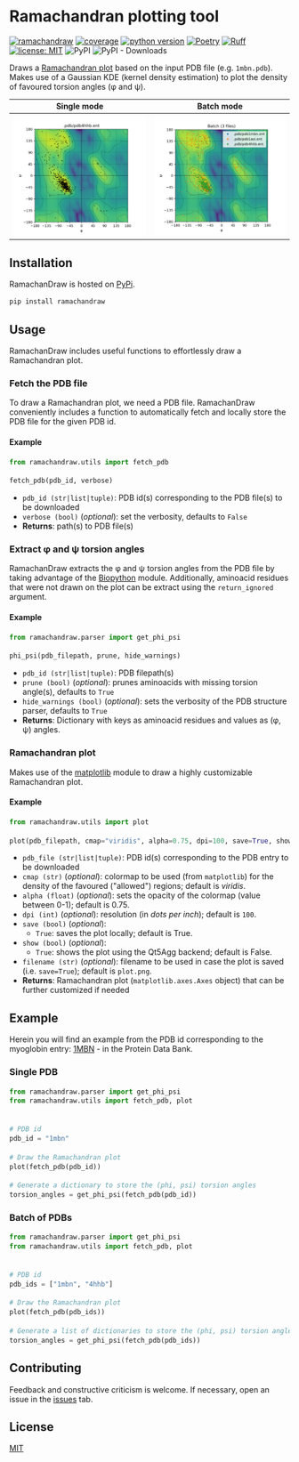 # Ramachandran plotting tool

[![ramachandraw](https://github.com/alxdrcirilo/ramachandraw/actions/workflows/coveralls.yaml/badge.svg)](https://github.com/alxdrcirilo/ramachandraw/actions/workflows/coveralls.yaml)
[![coverage](https://coveralls.io/repos/github/alxdrcirilo/ramachandraw/badge.svg?branch=master)](https://coveralls.io/github/alxdrcirilo/ramachandraw?branch=master)
[![python version](https://img.shields.io/badge/python-3.9|3.10|3.11|3.12-blue)](https://www.python.org/)
[![Poetry](https://img.shields.io/endpoint?url=https://python-poetry.org/badge/v0.json)](https://python-poetry.org/)
[![Ruff](https://img.shields.io/endpoint?url=https://raw.githubusercontent.com/astral-sh/ruff/main/assets/badge/v2.json)](https://github.com/astral-sh/ruff)
[![license: MIT](https://img.shields.io/badge/license-MIT-yellow.svg)](https://opensource.org/licenses/MIT)
![PyPI](https://img.shields.io/pypi/v/ramachandraw)
![PyPI - Downloads](https://img.shields.io/pypi/dm/ramachandraw)

Draws a [Ramachandran plot](https://en.wikipedia.org/wiki/Ramachandran_plot) based on the input PDB file (e.g. `1mbn.pdb`). Makes use of a Gaussian KDE (kernel density
estimation) to plot the density of favoured torsion angles (&phi; and &psi;).

Single mode                |  Batch mode
:-------------------------:|:-------------------------:
![](https://raw.githubusercontent.com/alxdrcirilo/ramachandraw/master/images/plot_single.png) | ![](https://raw.githubusercontent.com/alxdrcirilo/ramachandraw/master/images/plot_batch.png)

## Installation

RamachanDraw is hosted on [PyPi](https://pypi.org/project/RamachanDraw/).

```bash
pip install ramachandraw
```

## Usage

RamachanDraw includes useful functions to effortlessly draw a Ramachandran plot.

### Fetch the PDB file

To draw a Ramachandran plot, we need a PDB file. RamachanDraw conveniently includes a function to automatically fetch and locally store the PDB file for the given PDB id.

#### Example

```python
from ramachandraw.utils import fetch_pdb

fetch_pdb(pdb_id, verbose)
```

- `pdb_id (str|list|tuple)`: PDB id(s) corresponding to the PDB file(s) to be downloaded
- `verbose (bool)` (*optional*): set the verbosity, defaults to `False`
- **Returns**: path(s) to PDB file(s)

### Extract &phi; and &psi; torsion angles

RamachanDraw extracts the &phi; and &psi; torsion angles from the PDB file by taking advantage of the [Biopython](https://biopython.org/) module. Additionally, aminoacid residues that were not drawn on the plot can be extract using the `return_ignored` argument.

#### Example

```python
from ramachandraw.parser import get_phi_psi

phi_psi(pdb_filepath, prune, hide_warnings)
```

- `pdb_id (str|list|tuple)`: PDB filepath(s)
- `prune (bool)` (*optional*): prunes aminoacids with missing torsion angle(s), defaults to `True`
- `hide_warnings (bool)` (*optional*): sets the verbosity of the PDB structure parser, defaults to `True`
- **Returns**: Dictionary with keys as aminoacid residues and values as (&phi;, &psi;) angles.

### Ramachandran plot

Makes use of the [matplotlib](https://matplotlib.org/) module to draw a highly customizable Ramachandran plot.

#### Example

```python
from ramachandraw.utils import plot

plot(pdb_filepath, cmap="viridis", alpha=0.75, dpi=100, save=True, show=False, filename="plot.png")
```

- `pdb_file (str|list|tuple)`: PDB id(s) corresponding to the PDB entry to be downloaded
- `cmap (str)` (*optional*): colormap to be used (from `matplotlib`) for the density of the favoured ("allowed") regions; default
  is *viridis*.
- `alpha (float)` (*optional*): sets the opacity of the colormap (value between 0-1); default is 0.75.
- `dpi (int)` (*optional*): resolution (in *dots per inch*); default is `100`.
- `save (bool)` (*optional*):
  - `True`: saves the plot locally; default is True.
- `show (bool)` (*optional*):
  - `True`: shows the plot using the Qt5Agg backend; default is False.
- `filename (str)` (*optional*): filename to be used in case the plot is saved (i.e. `save=True`); default is `plot.png`.
- **Returns**: Ramachandran plot (`matplotlib.axes.Axes` object) that can be further customized if needed

## Example

Herein you will find an example from the PDB id corresponding to the myoglobin entry: [1MBN](https://www.ebi.ac.uk/pdbe/entry/pdb/1mbn/index) - in the Protein Data Bank.

### Single PDB

```python
from ramachandraw.parser import get_phi_psi
from ramachandraw.utils import fetch_pdb, plot


# PDB id
pdb_id = "1mbn"

# Draw the Ramachandran plot
plot(fetch_pdb(pdb_id))

# Generate a dictionary to store the (phi, psi) torsion angles
torsion_angles = get_phi_psi(fetch_pdb(pdb_id))
```

### Batch of PDBs

```python
from ramachandraw.parser import get_phi_psi
from ramachandraw.utils import fetch_pdb, plot


# PDB id
pdb_ids = ["1mbn", "4hhb"]

# Draw the Ramachandran plot
plot(fetch_pdb(pdb_ids))

# Generate a list of dictionaries to store the (phi, psi) torsion angles
torsion_angles = get_phi_psi(fetch_pdb(pdb_ids))
```

## Contributing

Feedback and constructive criticism is welcome. If necessary, open an issue in the [issues](https://github.com/alxdrcirilo/ramachandraw/issues) tab.

## License

[MIT](https://choosealicense.com/licenses/mit/)
